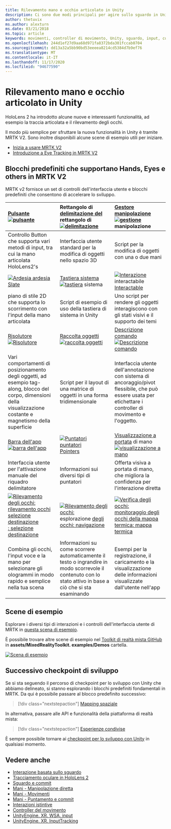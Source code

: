 ```yaml
---
title: Rilevamento mano e occhio articolato in Unity
description: Ci sono due modi principali per agire sullo sguardo in Unity, movimenti della mano e controller di movimento.
author: thetuvix
ms.author: alexturn
ms.date: 03/21/2018
ms.topic: article
keywords: movimenti, controller di movimento, Unity, sguardo, input, cuffie per realtà mista, cuffie di realtà mista di Windows, cuffie per realtà virtuale, MRTK, Toolkit di realtà mista
ms.openlocfilehash: 244d1ef27d9aa68d971fa8372bda301fccab0704
ms.sourcegitcommit: dd13a32a5bb90bd53eeeea8214cd5384d7b9ef76
ms.translationtype: MT
ms.contentlocale: it-IT
ms.lasthandoff: 11/17/2020
ms.locfileid: "94677590"
---
```

# <a name="articulated-hand-and-eye-tracking-in-unity"></a>Rilevamento mano e occhio articolato in Unity

HoloLens 2 ha introdotto alcune nuove e interessanti funzionalità, ad esempio la traccia articolata e il rilevamento degli occhi.

Il modo più semplice per sfruttare la nuova funzionalità in Unity è tramite MRTK V2. Sono inoltre disponibili alcune scene di esempio utili per iniziare.

* [Inizia a usare MRTK V2](https://microsoft.github.io/MixedRealityToolkit-Unity/Documentation/Input/HandTracking.html)
* [Introduzione a Eye Tracking in MRTK V2](https://microsoft.github.io/MixedRealityToolkit-Unity/Documentation/EyeTracking/EyeTracking_Main.html)

## <a name="building-blocks-supporting-hands-eyes-and-others-in-mrtk-v2"></a>Blocchi predefiniti che supportano Hands, Eyes e others in MRTK V2

MRTK v2 fornisce un set di controlli dell'interfaccia utente e blocchi predefiniti che consentono di accelerare lo sviluppo.

|  [Pulsante](https://microsoft.github.io/MixedRealityToolkit-Unity/Documentation/README_Button.html) [ ![ pulsante](images/MRTK_Button_Main.png)](https://microsoft.github.io/MixedRealityToolkit-Unity/Documentation/README_Button.html) | Rettangolo di [delimitazione del](https://microsoft.github.io/MixedRealityToolkit-Unity/Documentation/README_BoundingBox.html) rettangolo di [ ![ delimitazione](images/MRTK_BoundingBox_Main.png)](https://microsoft.github.io/MixedRealityToolkit-Unity/Documentation/README_BoundingBox.html) | [Gestore manipolazione](https://microsoft.github.io/MixedRealityToolkit-Unity/Documentation/README_ManipulationHandler.html) [ ![ gestione](images/MRTK_Manipulation_Main.png)](https://microsoft.github.io/MixedRealityToolkit-Unity/Documentation/README_ManipulationHandler.html) manipolazione |
|:--- | :--- | :--- |
| Controllo Button che supporta vari metodi di input, tra cui la mano articolata HoloLens2's | Interfaccia utente standard per la modifica di oggetti nello spazio 3D | Script per la modifica di oggetti con una o due mani |
|  [ ![ Ardesia ardesia](images/MRTK_Slate_Main.png)](https://microsoft.github.io/MixedRealityToolkit-Unity/Documentation/README_Slate.html) [Slate](https://microsoft.github.io/MixedRealityToolkit-Unity/Documentation/README_Slate.html) | [Tastiera sistema](https://microsoft.github.io/MixedRealityToolkit-Unity/Documentation/README_SystemKeyboard.html) [ ![ tastiera](images/MRTK_SystemKeyboard_Main.png)](https://microsoft.github.io/MixedRealityToolkit-Unity/Documentation/README_SystemKeyboard.html) sistema | [ ![ Interazione](images/InteractableExamples.png)](https://microsoft.github.io/MixedRealityToolkit-Unity/Documentation/README_Interactable.html) interactabile [Interactable](https://microsoft.github.io/MixedRealityToolkit-Unity/Documentation/README_Interactable.html) |
| piano di stile 2D che supporta lo scorrimento con l'input della mano articolata | Script di esempio di uso della tastiera di sistema in Unity  | Uno script per rendere gli oggetti interagiscono con gli stati visivi e il supporto dei temi |
|  [Risolutore](https://microsoft.github.io/MixedRealityToolkit-Unity/Documentation/README_Solver.html) [ ![ Risolutore](images/MRTK_Solver_Main.png)](https://microsoft.github.io/MixedRealityToolkit-Unity/Documentation/README_Solver.html) | [Raccolta oggetti](https://microsoft.github.io/MixedRealityToolkit-Unity/Documentation/README_ManipulationHandler.html) [ ![ raccolta oggetti](images/MRTK_ObjectCollection_Main.png)](https://microsoft.github.io/MixedRealityToolkit-Unity/Documentation/README_ManipulationHandler.html) | [Descrizione comando](https://microsoft.github.io/MixedRealityToolkit-Unity/Documentation/README_Tooltip.html) [ ![ Descrizione comando](images/MRTK_Tooltip_Main.png)](https://microsoft.github.io/MixedRealityToolkit-Unity/Documentation/README_Tooltip.html) |
| Vari comportamenti di posizionamento degli oggetti, ad esempio tag-along, blocco del corpo, dimensioni della visualizzazione costante e magnetismo della superficie | Script per il layout di una matrice di oggetti in una forma tridimensionale | Interfaccia utente dell'annotazione con sistema di ancoraggio/pivot flessibile, che può essere usata per etichettare i controller di movimento e l'oggetto. |
|  [Barra dell'app](https://microsoft.github.io/MixedRealityToolkit-Unity/Documentation/README_AppBar.html) [ ![ barra dell'app](images/MRTK_AppBar_Main.png)](https://microsoft.github.io/MixedRealityToolkit-Unity/Documentation/README_AppBar.html) | [ ![ Puntatori puntatori](images/MRTK_Pointer_Main.png)](https://microsoft.github.io/MixedRealityToolkit-Unity/Documentation/Input/Pointers.html) [Pointers](https://microsoft.github.io/MixedRealityToolkit-Unity/Documentation/Input/Pointers.html) | [Visualizzazione a portata](https://microsoft.github.io/MixedRealityToolkit-Unity/Documentation/README_FingertipVisualization.html) di mano [ ![ visualizzazione a mano](images/MRTK_FingertipVisualization_Main.png)](https://microsoft.github.io/MixedRealityToolkit-Unity/Documentation/README_FingertipVisualization.html) |
| Interfaccia utente per l'attivazione manuale del riquadro delimitatore | Informazioni sui diversi tipi di puntatori | Offerta visiva a portata di mano, che migliora la confidenza per l'interazione diretta |
|  [ ![ Rilevamento degli occhi: rilevamento occhi selezione destinazione](images/mrtk_et_targetselect.png)](https://microsoft.github.io/MixedRealityToolkit-Unity/Documentation/EyeTracking/EyeTracking_TargetSelection.html) [: selezione destinazione](https://microsoft.github.io/MixedRealityToolkit-Unity/Documentation/EyeTracking/EyeTracking_TargetSelection.html) | [ ![ Rilevamento degli occhi:](images/mrtk_et_navigation.png)](https://microsoft.github.io/MixedRealityToolkit-Unity/Documentation/EyeTracking/EyeTracking_Navigation.html) esplorazione [degli occhi: navigazione](https://microsoft.github.io/MixedRealityToolkit-Unity/Documentation/EyeTracking/EyeTracking_Navigation.html) | [ ![ Verifica degli occhi:](images/mrtk_et_heatmaps.png)](https://microsoft.github.io/MixedRealityToolkit-Unity/Documentation/EyeTracking/EyeTracking_Visualization.html) [monitoraggio degli occhi della mappa termica: mappa termica](https://microsoft.github.io/MixedRealityToolkit-Unity/Documentation/EyeTracking/EyeTracking_Visualization.html) |
| Combina gli occhi, l'input voce e la mano per selezionare gli ologrammi in modo rapido e semplice nella tua scena | Informazioni su come scorrere automaticamente il testo o ingrandire in modo scorrevole il contenuto con lo stato attivo in base a ciò che si sta esaminando| Esempi per la registrazione, il caricamento e la visualizzazione delle informazioni visualizzate dall'utente nell'app |

## <a name="example-scenes"></a>Scene di esempio

Esplorare i diversi tipi di interazioni e i controlli dell'interfaccia utente di MRTK in [questa scena di esempio](https://microsoft.github.io/MixedRealityToolkit-Unity/Documentation/README_HandInteractionExamples.html).

È possibile trovare altre scene di esempio nel [Toolkit di realtà mista GitHub](https://github.com/Microsoft/MixedRealityToolkit-Unity) in **assets/MixedRealityToolkit. examples/Demos** cartella.

[![Scena di esempio](images/MRTK_Examples.png)](https://microsoft.github.io/MixedRealityToolkit-Unity/Documentation/README_HandInteractionExamples.html)

## <a name="next-development-checkpoint"></a>Successivo checkpoint di sviluppo

Se si sta seguendo il percorso di checkpoint per lo sviluppo con Unity che abbiamo delineato, si stanno esplorando i blocchi predefiniti fondamentali in MRTK. Da qui è possibile passare al blocco predefinito successivo:

> [!div class="nextstepaction"]
> [Mapping spaziale](spatial-mapping-in-unity.md)

In alternativa, passare alle API e funzionalità della piattaforma di realtà mista:

> [!div class="nextstepaction"]
> [Esperienze condivise](shared-experiences-in-unity.md)

È sempre possibile tornare ai [checkpoint per lo sviluppo con Unity](unity-development-overview.md#2-core-building-blocks) in qualsiasi momento.

## <a name="see-also"></a>Vedere anche

* [Interazione basata sullo sguardo](../../design/eye-gaze-interaction.md)
* [Tracciamento oculare in HoloLens 2](../../design/eye-tracking.md)
* [Sguardo e commit](../../design/gaze-and-commit.md)
* [Mani - Manipolazione diretta](../../design/direct-manipulation.md)
* [Mani - Movimenti](../../design/gaze-and-commit.md#composite-gestures)
* [Mani - Puntamento e commit](../../design/point-and-commit.md)
* [Interazioni istintive](../../design/interaction-fundamentals.md)
* [Controller del movimento](../../design/motion-controllers.md)
* [UnityEngine. XR. WSA. input](https://docs.unity3d.com/ScriptReference/XR.WSA.Input.InteractionManager.html)
* [UnityEngine. XR. InputTracking](https://docs.unity3d.com/ScriptReference/XR.InputTracking.html)
